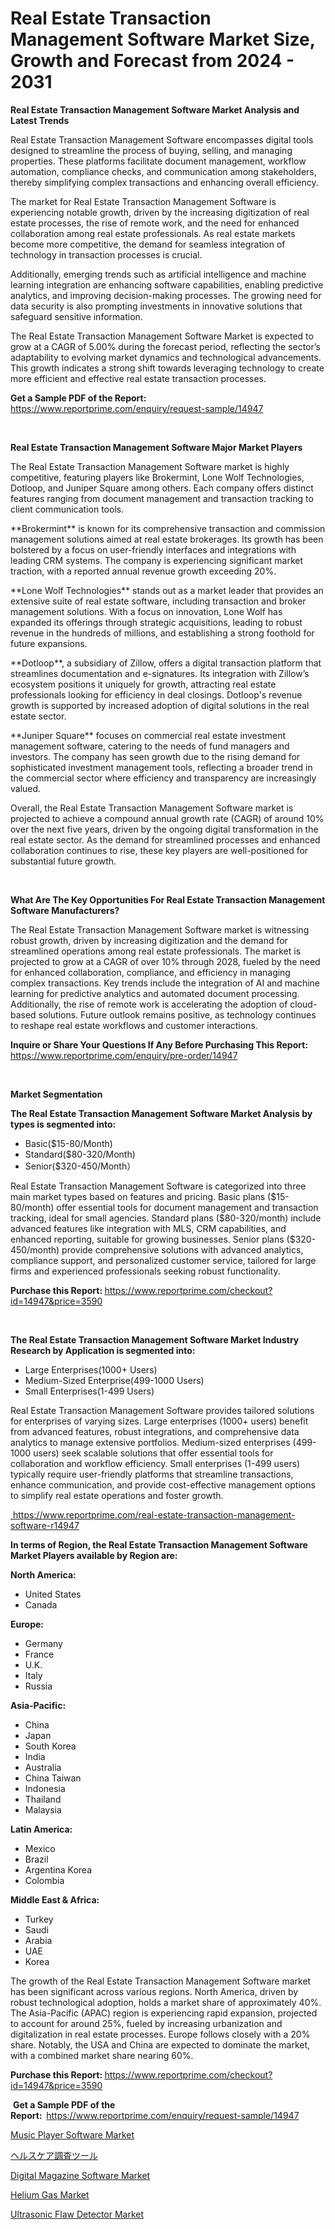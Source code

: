 <p><h1>Real Estate Transaction Management Software Market Size, Growth and Forecast from 2024 - 2031</h1></p><p><strong>Real Estate Transaction Management Software Market Analysis and Latest Trends</strong></p>
<p><p>Real Estate Transaction Management Software encompasses digital tools designed to streamline the process of buying, selling, and managing properties. These platforms facilitate document management, workflow automation, compliance checks, and communication among stakeholders, thereby simplifying complex transactions and enhancing overall efficiency.</p><p>The market for Real Estate Transaction Management Software is experiencing notable growth, driven by the increasing digitization of real estate processes, the rise of remote work, and the need for enhanced collaboration among real estate professionals. As real estate markets become more competitive, the demand for seamless integration of technology in transaction processes is crucial.</p><p>Additionally, emerging trends such as artificial intelligence and machine learning integration are enhancing software capabilities, enabling predictive analytics, and improving decision-making processes. The growing need for data security is also prompting investments in innovative solutions that safeguard sensitive information.</p><p>The Real Estate Transaction Management Software Market is expected to grow at a CAGR of 5.00% during the forecast period, reflecting the sector’s adaptability to evolving market dynamics and technological advancements. This growth indicates a strong shift towards leveraging technology to create more efficient and effective real estate transaction processes.</p></p>
<p><strong>Get a Sample PDF of the Report:&nbsp;</strong> <a href="https://www.reportprime.com/enquiry/request-sample/14947">https://www.reportprime.com/enquiry/request-sample/14947</a></p>
<p>&nbsp;</p>
<p><strong>Real Estate Transaction Management Software Major Market Players</strong></p>
<p><p>The Real Estate Transaction Management Software market is highly competitive, featuring players like Brokermint, Lone Wolf Technologies, Dotloop, and Juniper Square among others. Each company offers distinct features ranging from document management and transaction tracking to client communication tools.</p><p>**Brokermint** is known for its comprehensive transaction and commission management solutions aimed at real estate brokerages. Its growth has been bolstered by a focus on user-friendly interfaces and integrations with leading CRM systems. The company is experiencing significant market traction, with a reported annual revenue growth exceeding 20%.</p><p>**Lone Wolf Technologies** stands out as a market leader that provides an extensive suite of real estate software, including transaction and broker management solutions. With a focus on innovation, Lone Wolf has expanded its offerings through strategic acquisitions, leading to robust revenue in the hundreds of millions, and establishing a strong foothold for future expansions.</p><p>**Dotloop**, a subsidiary of Zillow, offers a digital transaction platform that streamlines documentation and e-signatures. Its integration with Zillow’s ecosystem positions it uniquely for growth, attracting real estate professionals looking for efficiency in deal closings. Dotloop's revenue growth is supported by increased adoption of digital solutions in the real estate sector.</p><p>**Juniper Square** focuses on commercial real estate investment management software, catering to the needs of fund managers and investors. The company has seen growth due to the rising demand for sophisticated investment management tools, reflecting a broader trend in the commercial sector where efficiency and transparency are increasingly valued.</p><p>Overall, the Real Estate Transaction Management Software market is projected to achieve a compound annual growth rate (CAGR) of around 10% over the next five years, driven by the ongoing digital transformation in the real estate sector. As the demand for streamlined processes and enhanced collaboration continues to rise, these key players are well-positioned for substantial future growth.</p></p>
<p>&nbsp;</p>
<p><strong>What Are The Key Opportunities For Real Estate Transaction Management Software Manufacturers?</strong></p>
<p><p>The Real Estate Transaction Management Software market is witnessing robust growth, driven by increasing digitization and the demand for streamlined operations among real estate professionals. The market is projected to grow at a CAGR of over 10% through 2028, fueled by the need for enhanced collaboration, compliance, and efficiency in managing complex transactions. Key trends include the integration of AI and machine learning for predictive analytics and automated document processing. Additionally, the rise of remote work is accelerating the adoption of cloud-based solutions. Future outlook remains positive, as technology continues to reshape real estate workflows and customer interactions.</p></p>
<p><strong>Inquire or Share Your Questions If Any Before Purchasing This Report:</strong> <a href="https://www.reportprime.com/enquiry/pre-order/14947">https://www.reportprime.com/enquiry/pre-order/14947</a></p>
<p>&nbsp;</p>
<p><strong>Market Segmentation</strong></p>
<p><strong>The Real Estate Transaction Management Software Market Analysis by types is segmented into:</strong></p>
<p><ul><li>Basic($15-80/Month)</li><li>Standard($80-320/Month)</li><li>Senior($320-450/Month）</li></ul></p>
<p><p>Real Estate Transaction Management Software is categorized into three main market types based on features and pricing. Basic plans ($15-80/month) offer essential tools for document management and transaction tracking, ideal for small agencies. Standard plans ($80-320/month) include advanced features like integration with MLS, CRM capabilities, and enhanced reporting, suitable for growing businesses. Senior plans ($320-450/month) provide comprehensive solutions with advanced analytics, compliance support, and personalized customer service, tailored for large firms and experienced professionals seeking robust functionality.</p></p>
<p><strong>Purchase this Report:&nbsp;</strong><a href="https://www.reportprime.com/checkout?id=14947&price=3590">https://www.reportprime.com/checkout?id=14947&price=3590</a></p>
<p>&nbsp;</p>
<p><strong>The Real Estate Transaction Management Software Market Industry Research by Application is segmented into:</strong></p>
<p><ul><li>Large Enterprises(1000+ Users)</li><li>Medium-Sized Enterprise(499-1000 Users)</li><li>Small Enterprises(1-499 Users)</li></ul></p>
<p><p>Real Estate Transaction Management Software provides tailored solutions for enterprises of varying sizes. Large enterprises (1000+ users) benefit from advanced features, robust integrations, and comprehensive data analytics to manage extensive portfolios. Medium-sized enterprises (499-1000 users) seek scalable solutions that offer essential tools for collaboration and workflow efficiency. Small enterprises (1-499 users) typically require user-friendly platforms that streamline transactions, enhance communication, and provide cost-effective management options to simplify real estate operations and foster growth.</p></p>
<p><a href="https://www.reportprime.com/real-estate-transaction-management-software-r14947">&nbsp;https://www.reportprime.com/real-estate-transaction-management-software-r14947</a></p>
<p><strong>In terms of Region, the Real Estate Transaction Management Software Market Players available by Region are:</strong></p>
<p>
    <p> <strong> North America: </strong>
        <ul>
            <li>United States</li>
            <li>Canada</li>
        </ul>
        </p> 
    <p> <strong> Europe: </strong>
        <ul>
            <li>Germany</li>
            <li>France</li>
            <li>U.K.</li>
            <li>Italy</li>
            <li>Russia</li>
        </ul>
        </p> 
    <p> <strong> Asia-Pacific: </strong>
        <ul>
            <li>China</li>
            <li>Japan</li>
            <li>South Korea</li>
            <li>India</li>
            <li>Australia</li>
            <li>China Taiwan</li>
            <li>Indonesia</li>
            <li>Thailand</li>
            <li>Malaysia</li>
        </ul>
        </p> 
    <p> <strong> Latin America: </strong>
        <ul>
            <li>Mexico</li>
            <li>Brazil</li>
            <li>Argentina Korea</li>
            <li>Colombia</li>
        </ul>
        </p> 
    <p> <strong> Middle East & Africa: </strong>
        <ul>
            <li>Turkey</li>
            <li>Saudi</li>
            <li>Arabia</li>
            <li>UAE</li>
            <li>Korea</li>
        </ul>
    </p>
    </p>
<p><p>The growth of the Real Estate Transaction Management Software market has been significant across various regions. North America, driven by robust technological adoption, holds a market share of approximately 40%. The Asia-Pacific (APAC) region is experiencing rapid expansion, projected to account for around 25%, fueled by increasing urbanization and digitalization in real estate processes. Europe follows closely with a 20% share. Notably, the USA and China are expected to dominate the market, with a combined market share nearing 60%.</p></p>
<p><strong>Purchase this Report: </strong><a href="https://www.reportprime.com/checkout?id=14947&price=3590">https://www.reportprime.com/checkout?id=14947&price=3590</a></p>
<p>&nbsp;<strong>Get a Sample PDF of the Report:&nbsp;&nbsp;</strong><a href="https://www.reportprime.com/enquiry/request-sample/14947">https://www.reportprime.com/enquiry/request-sample/14947</a></p>
<p><strong></strong></p>
<p><p><a href="https://www.linkedin.com/pulse/global-music-player-software-market-product-type-application-qyduf?trackingId=l2VTpxPfRk2FrHKbSZAXNA%3D%3D">Music Player Software Market</a></p><p><a href="https://medium.com/@zionmetz1960/healthcare-survey-tools-market-%E3%81%AF-%E3%82%B3%E3%82%B9%E3%83%88%E7%AE%A1%E7%90%86%E3%81%A8%E5%8A%B9%E7%8E%87%E5%90%91%E4%B8%8A%E3%82%92%E5%84%AA%E5%85%88%E3%81%97%E3%81%BE%E3%81%99-%E3%81%95%E3%82%89%E3%81%AB-%E5%A0%B1%E5%91%8A%E6%9B%B8%E3%81%AF%E5%B8%82%E5%A0%B4%E3%81%AE%E9%9C%80%E8%A6%81%E9%9D%A2%E3%81%A8%E4%BE%9B%E7%B5%A6%E9%9D%A2%E3%81%AE%E4%B8%A1%E6%96%B9%E3%82%92%E3%82%AB%E3%83%90%E3%83%BC%E3%81%97%E3%81%A6%E3%81%84%E3%81%BE%E3%81%99-healthcare-3661bffdbce4">ヘルスケア調査ツール</a></p><p><a href="https://github.com/NasrinKhan99/Market-Research-Report-List-1/blob/main/digital-magazine-software-market.md">Digital Magazine Software Market</a></p><p><a href="https://medium.com/@brendamoreno1988/the-helium-gas-market-insights-report-offers-an-in-depth-and-thorough-analysis-of-the-market-a9877bc628dc">Helium Gas Market</a></p><p><a href="https://medium.com/@brendamoreno1988/this-ultrasonic-flaw-detector-market-research-report-evaluates-the-key-market-trends-drivers-4e6a08d60d02">Ultrasonic Flaw Detector Market</a></p></p>